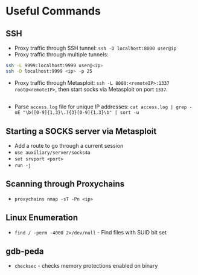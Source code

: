 # Useful Commands

## SSH
- Proxy traffic through SSH tunnel: `ssh -D localhost:8000 user@ip`
- Proxy traffic through multiple tunnels:
```bash
ssh -L 9999:localhost:9999 user@<ip>
ssh -D localhost:9999 <ip> -p 25
```
- Proxy traffic through Metasploit: `ssh -L 8000:<remoteIP>:1337 root@<remoteIP>`, then start socks via Metasploit on port `1337`.

## 
- Parse `access.log` file for unique IP addresses: `cat access.log | grep -oE "\b([0-9]{1,3}\.){3}[0-9]{1,3}\b" | sort -u `

## Starting a SOCKS server via Metasploit
- Add a route to go through a current session
- `use auxiliary/server/socks4a`
- `set srvport <port>`
- `run -j`

## Scanning through Proxychains
- `proxychains nmap -sT -Pn <ip>`

## Linux Enumeration
- `find / -perm -4000 2>/dev/null` - Find files with SUID bit set

## gdb-peda
- `checksec` - checks memory protections enabled on binary
